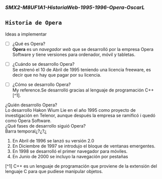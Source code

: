 ### **_SMX2-M8UF1A1-HistoriaWeb-1995-1996-Opera-OscarL_**

## `Historia de Opera`  
Ideas a implementar  
- [ ] ¿Qué es Opera?  
**Opera** es un *navegador web* que se desarrolló por la empresa Opera Software y tiene versiones para ordenador, móvil y tabletas.  
- [ ] ¿Cuándo se desarrollo Opera?  
Se estrenó el 10 de Abril de 1995 teniendo una licencia freeware, es decir que no hay que pagar por su licencia.  
- [ ] ¿Cómo se desarrollo Opera?  
My reference.Se desarrolló gracias al lenguaje de programación C++ [^1].  


¿Quién desarrollo Opera?  
Lo desarrollo Hakon Wium Lie en el año 1995 como proyecto de investigación en Telenor, aunque después la empresa se ramificó i quedó como Opera Software.  
¿Qué fases de desarrollo siguió Opera?  
Barra temporal¿?¿?¿
1.  En Abril de 1996 se lanzó su versión 2.0  
2.  En Diciembre de 1997 se introdujo el bloque de ventanas emergentes.  
3.  En 1998 se desarrolló el primer navegador para móviles.  
4.  En Junio de 2000 se incluyo la navegación por pestañas  

[^1] C++ es un lenguaje de programación que proviene de la extensión del lenguaje C para que pudiese manipular objetos.
